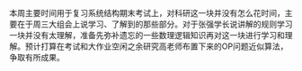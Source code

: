 本周主要时间用于复习系统结构期末考试上，对科研这一块并没有怎么花时间，主要在于周三大组会上说学习、了解到的那些部分。对于张强学长说讲解的规则学习一块并没有太理解，准备先弥补遗忘的一些数理逻辑知识再对这一块进行学习和理解。预计打算在考试和大作业空闲之余研究高老师布置下来的OP问题近似算法，争取有所成果。
